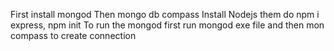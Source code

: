 First install mongod
Then mongo db compass
Install Nodejs them do npm i express, npm init
To run the mongod first run mongod exe file and then mon compass to create connection
